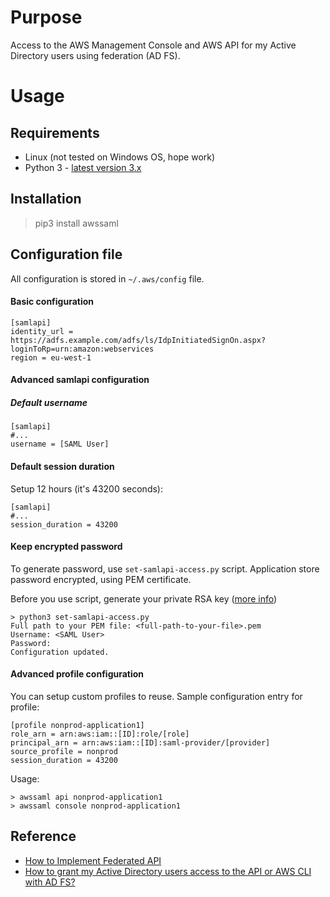 # Purpose

Access to the AWS Management Console and AWS API for my Active Directory users using federation (AD FS).

# Usage

## Requirements

 - Linux (not tested on Windows OS, hope work)
 - Python 3 - [latest version 3.x](https://www.python.org/downloads/)

## Installation

> pip3 install awssaml

## Configuration file

All configuration is stored in `~/.aws/config` file. 

#### Basic configuration
~~~~
[samlapi]
identity_url = https://adfs.example.com/adfs/ls/IdpInitiatedSignOn.aspx?loginToRp=urn:amazon:webservices
region = eu-west-1
~~~~

#### Advanced samlapi configuration 

##### Default username
~~~~
[samlapi]
#...
username = [SAML User]
~~~~

#### Default session duration
Setup 12 hours (it's 43200 seconds): 
~~~~
[samlapi]
#...
session_duration = 43200
~~~~

#### Keep encrypted password

To generate password, use `set-samlapi-access.py` script. 
Application store password encrypted, using PEM certificate.

Before you use script, generate your private RSA key  ([more info](https://support.microfocus.com/kb/doc.php?id=7013103))

~~~~
> python3 set-samlapi-access.py
Full path to your PEM file: <full-path-to-your-file>.pem
Username: <SAML User>
Password:
Configuration updated.
~~~~

#### Advanced profile configuration 

You can setup custom profiles to reuse. 
Sample configuration entry for profile:

~~~~
[profile nonprod-application1]
role_arn = arn:aws:iam::[ID]:role/[role]
principal_arn = arn:aws:iam::[ID]:saml-provider/[provider]
source_profile = nonprod
session_duration = 43200
~~~~

Usage:
~~~~
> awssaml api nonprod-application1
> awssaml console nonprod-application1
~~~~

## Reference
 - [How to Implement Federated API](https://aws.amazon.com/blogs/security/how-to-implement-federated-api-and-cli-access-using-saml-2-0-and-ad-fs/)
 - [How to grant my Active Directory users access to the API or AWS CLI with AD FS?](https://aws.amazon.com/premiumsupport/knowledge-center/adfs-grant-ad-access-api-cli/)
 